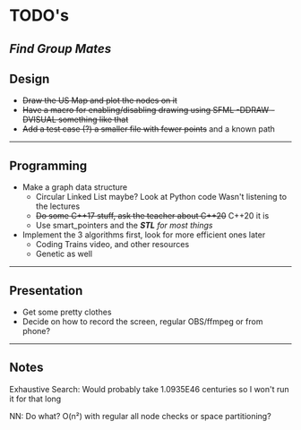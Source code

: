 # TODO's

## _Find Group Mates_

## Design

- ~~Draw the US Map and plot the nodes on it~~
- ~~Have a macro for enabling/disabling drawing using SFML -DDRAW -DVISUAL
something like that~~
- ~~Add a test case (?) a smaller file with fewer points~~ and a known path

___

## Programming

- Make a graph data structure
  - Circular Linked List maybe? Look at Python code
    Wasn't listening to the lectures
  - ~~Do some C++17 stuff, ask the teacher about C++20~~ C++20 it is
  - Use smart\_pointers and the _**STL** for most things_
- Implement the 3 algorithms first, look for more efficient ones later
  - Coding Trains video, and other resources
  - Genetic as well

___

## Presentation

- Get some pretty clothes
- Decide on how to record the screen, regular OBS/ffmpeg or from phone?

___

## Notes

Exhaustive Search: Would probably take 1.0935E46 centuries so I won't run it
for that long

NN: Do what? O(n²) with regular all node checks or space partitioning?

